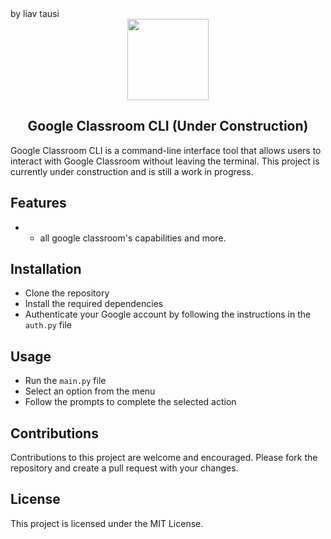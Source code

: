 <div align="left">by liav tausi</div>
<div align="center">
    <img src="https://www.linkpicture.com/q/class-room-cli.png" width="130">
    <h2 align="center">Google Classroom CLI (Under Construction) </h2>
</div>

Google Classroom CLI is a command-line interface tool that allows users to interact with Google Classroom without leaving the terminal. This project is currently under construction and is still a work in progress.

## Features
- * all google classroom's capabilities and more.

## Installation
- Clone the repository
- Install the required dependencies
- Authenticate your Google account by following the instructions in the `auth.py` file

## Usage
- Run the `main.py` file
- Select an option from the menu
- Follow the prompts to complete the selected action

## Contributions
Contributions to this project are welcome and encouraged. Please fork the repository and create a pull request with your changes.

## License
This project is licensed under the MIT License.
